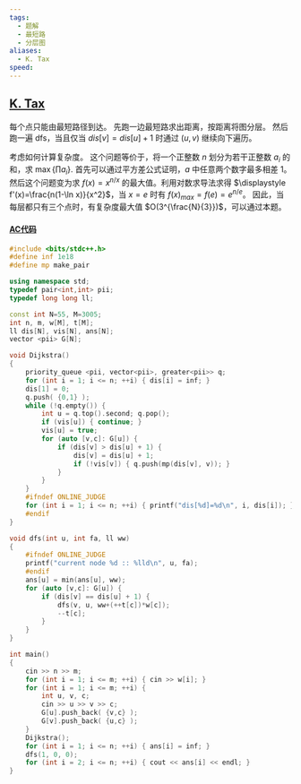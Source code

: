 ```yaml
---
tags:
  - 题解
  - 最短路
  - 分层图
aliases:
  - K. Tax
speed:
---
```

## [K. Tax](https://mirror.codeforces.com/gym/103409/problem/K)

每个点只能由最短路径到达。
先跑一边最短路求出距离，按距离将图分层。
然后跑一遍 dfs，当且仅当 $dis[v]=dis[u]+1$ 时通过 $(u,v)$ 继续向下遍历。

考虑如何计算复杂度。
这个问题等价于，将一个正整数 $n$ 划分为若干正整数 $a_i$ 的和，求 $\max\{\prod a_i\}$.
首先可以通过平方差公式证明，$a$ 中任意两个数字最多相差 $1$。然后这个问题变为求 $f(x)=x^{n/x}$ 的最大值。利用对数求导法求得 $\displaystyle f'(x)=\frac{n(1-\ln x)}{x^2}$，当 $x=e$ 时有 $f(x)_{max}=f(e)=e^{n/e}$。
因此，当每层都只有三个点时，有复杂度最大值 $O(3^{\frac{N}{3}})$，可以通过本题。

#### [AC代码](https://mirror.codeforces.com/gym/103409/submission/283493617)

```cpp
#include <bits/stdc++.h>
#define inf 1e18
#define mp make_pair

using namespace std;
typedef pair<int,int> pii;
typedef long long ll;

const int N=55, M=3005;
int n, m, w[M], t[M];
ll dis[N], vis[N], ans[N];
vector <pii> G[N];

void Dijkstra()
{
    priority_queue <pii, vector<pii>, greater<pii>> q;
    for (int i = 1; i <= n; ++i) { dis[i] = inf; }
    dis[1] = 0;
    q.push( {0,1} );
    while (!q.empty()) {
        int u = q.top().second; q.pop();
        if (vis[u]) { continue; }
        vis[u] = true;
        for (auto [v,c]: G[u]) {
            if (dis[v] > dis[u] + 1) {
                dis[v] = dis[u] + 1;
                if (!vis[v]) { q.push(mp(dis[v], v)); }
            }
        }
    }
    #ifndef ONLINE_JUDGE
    for (int i = 1; i <= n; ++i) { printf("dis[%d]=%d\n", i, dis[i]); }
    #endif
}

void dfs(int u, int fa, ll ww)
{
    #ifndef ONLINE_JUDGE
    printf("current node %d :: %lld\n", u, fa);
    #endif
    ans[u] = min(ans[u], ww);
    for (auto [v,c]: G[u]) {
        if (dis[v] == dis[u] + 1) {
            dfs(v, u, ww+(++t[c])*w[c]);
            --t[c];
        }
    }
}

int main()
{
    cin >> n >> m;
    for (int i = 1; i <= m; ++i) { cin >> w[i]; }
    for (int i = 1; i <= m; ++i) {
        int u, v, c;
        cin >> u >> v >> c;
        G[u].push_back( {v,c} );
        G[v].push_back( {u,c} );
    }
    Dijkstra();
    for (int i = 1; i <= n; ++i) { ans[i] = inf; }
    dfs(1, 0, 0);
    for (int i = 2; i <= n; ++i) { cout << ans[i] << endl; }
}
```
